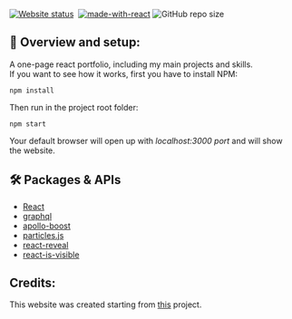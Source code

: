 [![Website status](https://img.shields.io/website-up-down-green-red/https/MatteoM95.github.io.svg?label=Website%20status)](https://MatteoM95.github.io)&nbsp;
[![made-with-react](https://img.shields.io/badge/Made%20with-React-blue.svg)](http://commonmark.org)
![GitHub repo size](https://img.shields.io/github/repo-size/MatteoM95/MatteoM95.github.io)

## 💬 Overview and setup:

A one-page react portfolio, including my main projects and skills. 
<br>
If you want to see how it works, first you have to install NPM:
```
npm install
```
Then run in the project root folder:
<br>
```
npm start
```
Your default browser will open up with <i>localhost:3000 port</i> and will show the website.

## 🛠️ Packages & APIs

- [React](https://reactjs.org/)
- [graphql](https://graphql.org/) 
- [apollo-boost](https://www.apollographql.com/docs/react/get-started/)
- [particles.js](https://github.com/VincentGarreau/particles.js/)
- [react-reveal](https://github.com/rnosov/react-reveal)
- [react-is-visible](https://github.com/lessp/react-is-visible)

## Credits:

This website was created starting from [this](https://github.com/jigalin/portfolio-landing-page) project.


